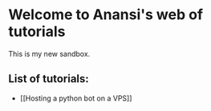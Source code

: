 # Welcome to Anansi's web of tutorials

This is my new sandbox.

## List of tutorials:

*  [[Hosting a python bot on a VPS]]

